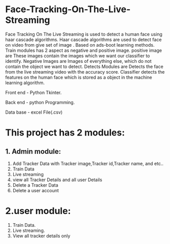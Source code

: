 # Face-Tracking-On-The-Live-Streaming
Face Tracking On The Live Streaming is used to detect a human face using haar cascade algorithms. Haar cascade algorithms are used to detect face on video from give set of image . Based on ads-boot learning methods. Train modules has 2 aspect as negative and positive image. positive image are These images contain the images which we want our classifier to identify. Negative Images are Images of everything else, which do not contain the object we want to detect. Detects Modules are Detects the face from the live streaming video with the accuracy score. Classifier detects the features on the human face which is stored as a object in the machine learning algorithm.

Front end - Python Tkinter.

Back end  - python Programming.

Data base - excel File(.csv)

# This project has 2 modules:
## 1. Admin module:

1. Add Tracker Data with Tracker image,Tracker id,Tracker name, and etc..
2. Train Data
3. Live streaming
4. view all Tracker Details and all user Details
5. Delete a Tracker Data
6. Delete a user account

# 2.user module:
1. Train Data.
2. Live streaming.
3. View all tracker details only
